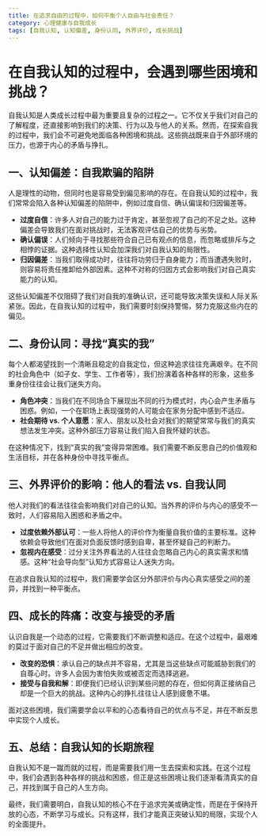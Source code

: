 ```yaml
---
title: 在追求自由的过程中，如何平衡个人自由与社会责任？
category: 心理健康与自我成长
tags: [自我认知, 认知偏差, 身份认同, 外界评价, 成长挑战]
---
```

# 在自我认知的过程中，会遇到哪些困境和挑战？

自我认知是人类成长过程中最为重要且复杂的过程之一。它不仅关乎我们对自己的了解程度，还直接影响到我们的决策、行为以及与他人的关系。然而，在探索自我的过程中，我们会不可避免地面临各种困境和挑战。这些挑战既来自于外部环境的压力，也源于内心的矛盾与挣扎。

## 一、认知偏差：自我欺骗的陷阱

人是理性的动物，但同时也是容易受到偏见影响的存在。在自我认知的过程中，我们常常会陷入各种认知偏差的陷阱中，例如过度自信、确认偏误和归因偏差等。

- **过度自信**：许多人对自己的能力过于肯定，甚至忽视了自己的不足之处。这种偏差会导致我们在面对挑战时，无法客观评估自己的优势与劣势。
- **确认偏误**：人们倾向于寻找那些符合自己已有观点的信息，而忽略或排斥与之相悖的证据。这种选择性认知会加深我们对自我认知的局限性。
- **归因偏差**：当我们取得成功时，往往将功劳归于自身能力；而当遭遇失败时，则容易将责任推卸给外部因素。这种不对称的归因方式会影响我们对自己真实能力的认知。

这些认知偏差不仅阻碍了我们对自我的准确认识，还可能导致决策失误和人际关系紧张。因此，在自我认知的过程中，我们需要时刻保持警惕，努力克服这些内在的偏见。

## 二、身份认同：寻找“真实的我”

每个人都渴望找到一个清晰且稳定的自我定位，但这种追求往往充满艰辛。在不同的社会角色中（如子女、学生、工作者等），我们扮演着各种各样的形象，这些多重身份往往会让我们迷失方向。

- **角色冲突**：当我们在不同场合下展现出不同的行为模式时，内心会产生矛盾与困惑。例如，一个在职场上表现强势的人可能会在家务分配中感到不适应。
- **社会期待 vs. 个人意愿**：家人、朋友以及社会对我们的期望常常与我们的真实想法发生冲突。这种外部压力容易让我们陷入自我怀疑的状态。

在这种情况下，找到“真实的我”变得异常困难。我们需要不断反思自己的价值观和生活目标，并在各种身份中寻找平衡点。

## 三、外界评价的影响：他人的看法 vs. 自我认同

他人对我们的看法往往会影响我们对自己的认知。当外界的评价与内心的感受不一致时，人们容易陷入困惑和矛盾之中。

- **过度依赖外部认可**：一些人将他人的评价作为衡量自我价值的主要标准。这种依赖会导致他们在面对负面反馈时感到自卑，甚至怀疑自己的判断力。
- **忽视内在感受**：过分关注外界看法的人往往会忽略自己内心的真实需求和情感。这种“社会导向型”认知方式容易让人迷失方向。

在追求自我认知的过程中，我们需要学会区分外部评价与内心真实感受之间的差异，并找到一种平衡点。

## 四、成长的阵痛：改变与接受的矛盾

认识自我是一个动态的过程，它需要我们不断调整和适应。在这个过程中，最艰难的莫过于面对自己的不足并做出相应的改变。

- **改变的恐惧**：承认自己的缺点并不容易，尤其是当这些缺点可能威胁到我们的自尊心时。许多人会因为害怕失败或被否定而选择逃避。
- **接受与自我和解**：即便我们已经认识到某些问题的存在，但如何真正接纳自己却是一个巨大的挑战。这种内心的挣扎往往让人感到疲惫不堪。

面对这些困境，我们需要学会以平和的心态看待自己的优点与不足，并在不断反思中实现个人成长。

## 五、总结：自我认知的长期旅程

自我认知不是一蹴而就的过程，而是需要我们用一生去探索和实践。在这个过程中，我们会遇到各种各样的挑战和困惑，但正是这些困境让我们逐渐看清真实的自己，并找到属于自己的人生方向。

最终，我们需要明白，自我认知的核心不在于追求完美或确定性，而是在于保持开放的心态，不断学习与成长。只有这样，我们才能真正突破认知的局限，实现个人的全面提升。